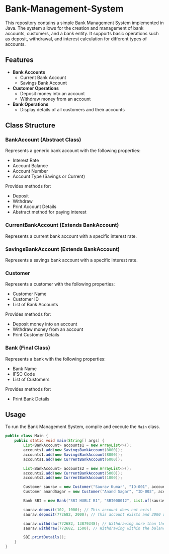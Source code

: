 # Bank-Management-System

This repository contains a simple Bank Management System implemented in Java. The system allows for the creation and management of bank accounts, customers, and a bank entity. It supports basic operations such as deposit, withdrawal, and interest calculation for different types of accounts.

## Features

- **Bank Accounts**
  - Current Bank Account
  - Savings Bank Account
- **Customer Operations**
  - Deposit money into an account
  - Withdraw money from an account
- **Bank Operations**
  - Display details of all customers and their accounts

## Class Structure

### BankAccount (Abstract Class)

Represents a generic bank account with the following properties:
- Interest Rate
- Account Balance
- Account Number
- Account Type (Savings or Current)

Provides methods for:
- Deposit
- Withdraw
- Print Account Details
- Abstract method for paying interest

### CurrentBankAccount (Extends BankAccount)

Represents a current bank account with a specific interest rate.

### SavingsBankAccount (Extends BankAccount)

Represents a savings bank account with a specific interest rate.

### Customer

Represents a customer with the following properties:
- Customer Name
- Customer ID
- List of Bank Accounts

Provides methods for:
- Deposit money into an account
- Withdraw money from an account
- Print Customer Details

### Bank (Final Class)

Represents a bank with the following properties:
- Bank Name
- IFSC Code
- List of Customers

Provides methods for:
- Print Bank Details

## Usage

To run the Bank Management System, compile and execute the `Main` class.

```java
public class Main {
    public static void main(String[] args) {
        List<BankAccount> accounts1 = new ArrayList<>();
        accounts1.add(new SavingsBankAccount(8000));
        accounts1.add(new SavingsBankAccount(8000));
        accounts1.add(new CurrentBankAccount(6000));

        List<BankAccount> accounts2 = new ArrayList<>();
        accounts2.add(new CurrentBankAccount(5000));
        accounts2.add(new CurrentBankAccount(1000));

        Customer saurav = new Customer("Saurav Kumar", "ID-001", accounts1);
        Customer anandSagar = new Customer("Anand Sagar", "ID-002", accounts2);

        Bank SBI = new Bank("SBI HUBLI B1", "SBI000012", List.of(saurav, anandSagar));

        saurav.deposit(102, 1000); // This account does not exist
        saurav.deposit(772682, 2000); // This account exists and 2000 will be deposited in this account

        saurav.withdraw(772682, 13879348); // Withdrawing more than the balance
        saurav.withdraw(772682, 1500); // Withdrawing within the balance

        SBI.printDetails();
    }
}

